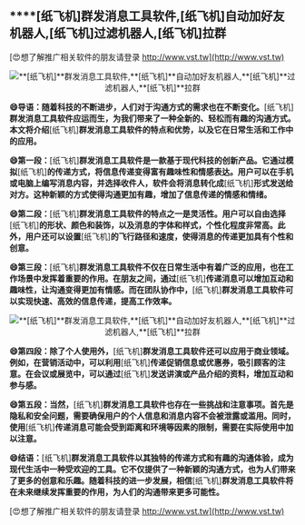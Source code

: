 ## ****[纸飞机]**群发消息工具软件,**[纸飞机]**自动加好友机器人,**[纸飞机]**过滤机器人,**[纸飞机]**拉群**

[😍想了解推广相关软件的朋友请登录 http://www.vst.tw](http://www.vst.tw)

 <center><img src="https://vst.tw/MP4/tuiguang/png/5.png" alt="**[纸飞机]**群发消息工具软件,**[纸飞机]**自动加好友机器人,**[纸飞机]**过滤机器人,**[纸飞机]**拉群"></center>

**😄导语：随着科技的不断进步，人们对于沟通方式的需求也在不断变化。**[纸飞机]**群发消息工具软件应运而生，为我们带来了一种全新的、轻松而有趣的沟通方式。本文将介绍**[纸飞机]**群发消息工具软件的特点和优势，以及它在日常生活和工作中的应用。**

**😄第一段：**[纸飞机]**群发消息工具软件是一款基于现代科技的创新产品。它通过模拟**[纸飞机]**的传递方式，将信息传递变得富有趣味性和情感表达。用户可以在手机或电脑上编写消息内容，并选择收件人，软件会将消息转化成**[纸飞机]**形式发送给对方。这种新颖的方式使得沟通更加有趣，增加了信息传递的情感和情绪。**

**😄第二段：**[纸飞机]**群发消息工具软件的特点之一是灵活性。用户可以自由选择**[纸飞机]**的形状、颜色和装饰，以及消息的字体和样式，个性化程度非常高。此外，用户还可以设置**[纸飞机]**的飞行路径和速度，使得消息的传递更加具有个性和创意。**

**😄第三段：**[纸飞机]**群发消息工具软件不仅在日常生活中有着广泛的应用，也在工作场景中发挥着重要的作用。在朋友之间，通过**[纸飞机]**传递消息可以增加互动和趣味性，让沟通变得更加有情感。而在团队协作中，**[纸飞机]**群发消息工具软件可以实现快速、高效的信息传递，提高工作效率。**

 <center><img src="https://vst.tw/MP4/tuiguang/png/6.png" alt="**[纸飞机]**群发消息工具软件,**[纸飞机]**自动加好友机器人,**[纸飞机]**过滤机器人,**[纸飞机]**拉群"></center>

**😄第四段：除了个人使用外，**[纸飞机]**群发消息工具软件还可以应用于商业领域。例如，在营销活动中，可以利用**[纸飞机]**传递促销信息或优惠券，吸引顾客的注意。在会议或展览中，可以通过**[纸飞机]**发送讲演或产品介绍的资料，增加互动和参与感。**

**😄第五段：当然，**[纸飞机]**群发消息工具软件也存在一些挑战和注意事项。首先是隐私和安全问题，需要确保用户的个人信息和消息内容不会被泄露或滥用。同时，使用**[纸飞机]**传递消息可能会受到距离和环境等因素的限制，需要在实际使用中加以注意。**

**😄结语：**[纸飞机]**群发消息工具软件以其独特的传递方式和有趣的沟通体验，成为现代生活中一种受欢迎的工具。它不仅提供了一种新颖的沟通方式，也为人们带来了更多的创意和乐趣。随着科技的进一步发展，相信**[纸飞机]**群发消息工具软件将在未来继续发挥重要的作用，为人们的沟通带来更多可能性。**

[😍想了解推广相关软件的朋友请登录 http://www.vst.tw](http://www.vst.tw)



